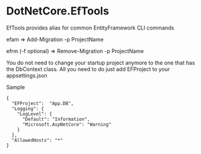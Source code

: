 # DotNetCore.EfTools

EfTools provides alias for common EntityFramework CLI commands

efam => Add-Migration -p ProjectName

efrm (-f optional) => Remove-Migration -p ProjectName

You do not need to change your startup project anymore to the one that has the DbContext class. All you need to do just add EFProject to your appsettings.json

Sample

```
{
  "EFProject":  "App.DB",
  "Logging": {
    "LogLevel": {
      "Default": "Information",
      "Microsoft.AspNetCore": "Warning"
    }
  },
  "AllowedHosts": "*"
}
```
